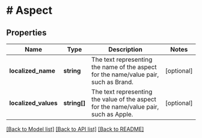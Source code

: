 # # Aspect

## Properties

Name | Type | Description | Notes
------------ | ------------- | ------------- | -------------
**localized_name** | **string** | The text representing the name of the aspect for the name/value pair, such as Brand. | [optional]
**localized_values** | **string[]** | The text representing the value of the aspect for the name/value pair, such as Apple. | [optional]

[[Back to Model list]](../../README.md#models) [[Back to API list]](../../README.md#endpoints) [[Back to README]](../../README.md)
